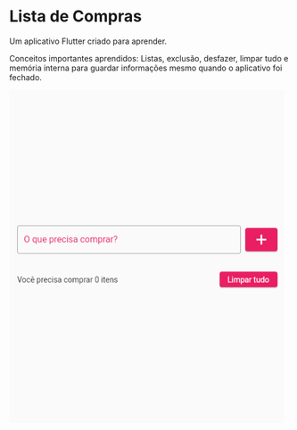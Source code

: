 # Lista de Compras

Um aplicativo Flutter criado para aprender.

Conceitos importantes aprendidos: Listas, exclusão, desfazer, limpar tudo e memória interna para guardar informações mesmo quando o aplicativo foi fechado.

<img src="assets/icon/lista.gif">
